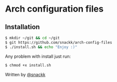 # Arch configuration files

## Installation

```sh
$ mkdir ~/git && cd ~/git 
$ git https://github.com/snackk/arch-config-files
$ ./install.sh && echo "Enjoy :)"
```

Any problem with install just run:
```sh
$ chmod +x install.sh
```
  
  Written by [@snackk](https://github.com/snackk)
